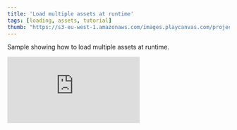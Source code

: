 ```yaml
---
title: 'Load multiple assets at runtime'
tags: [loading, assets, tutorial]
thumb: "https://s3-eu-west-1.amazonaws.com/images.playcanvas.com/projects/12/439131/AC1AEB-image-75.jpg"
---
```


Sample showing how to load multiple assets at runtime.

<div className="iframe-container">
    <iframe loading="lazy" src="https://playcanv.as/p/P7eFFj4u/" title="Load multiple assets at runtime" webkitallowfullscreen="true" mozallowfullscreen="true" allow="autoplay" allowfullscreen="true" allowvr="" scrolling="no" frameborder="0" />
</div>
